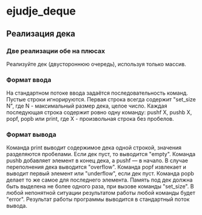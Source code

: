 # ejudje_deque

## Реализация дека
### Две реализации обе на плюсах
Реализуйте дек (двустороннюю очередь), используя только массив.
### Формат ввода
На стандартном потоке ввода задаётся последовательность команд. Пустые
строки игнорируются.
Первая строка всегда содержит "set_size N", где N - максимальный размер
дека, целое число.
Каждая последующая строка содержит ровно одну команду: pushf X, pushb X,
popf, popb или print, где X - произвольная строка без пробелов.
### Формат вывода
Команда print выводит содержимое дека одной строкой, значения разделяются
пробелами. Если дек пуст, то выводится "empty".
Команда pushb добавляет элемент в конец дека, а pushf — в начало.
В случае переполнения дека выводится "overflow".
Команда popf извлекает и выводит первый элемент или "underflow", если дек
пуст. Команда popb делает то же самое для последнего элемента.
Память под дек должна быть выделена не более одного раза, при вызове
команды "set_size".
В любой непонятной ситуации результатом работы любой команды будет
"error".
Результат работы программы выводится в стандартный поток вывода.
